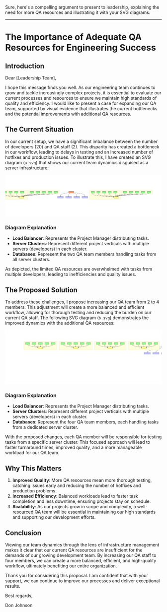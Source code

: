 Sure, here's a compelling argument to present to leadership, explaining the need for more QA resources and illustrating it with your SVG diagrams.

---

# The Importance of Adequate QA Resources for Engineering Success

## Introduction

Dear [Leadership Team],

I hope this message finds you well. As our engineering team continues to grow and tackle increasingly complex projects, it is essential to evaluate our current processes and resources to ensure we maintain high standards of quality and efficiency. I would like to present a case for expanding our QA team, supported by visual evidence that illustrates the current bottlenecks and the potential improvements with additional QA resources.

## The Current Situation

In our current setup, we have a significant imbalance between the number of developers (20) and QA staff (2). This disparity has created a bottleneck in our workflow, leading to delays in testing and an increased number of hotfixes and production issues. To illustrate this, I have created an SVG diagram (`a.svg`) that shows our current team dynamics disguised as a server infrastructure:

![Current Team Dynamics](a.svg)

### Diagram Explanation

- **Load Balancer**: Represents the Project Manager distributing tasks.
- **Server Clusters**: Represent different project verticals with multiple servers (developers) in each cluster.
- **Databases**: Represent the two QA team members handling tasks from all server clusters.

As depicted, the limited QA resources are overwhelmed with tasks from multiple developers, leading to inefficiencies and quality issues.

## The Proposed Solution

To address these challenges, I propose increasing our QA team from 2 to 4 members. This adjustment will create a more balanced and efficient workflow, allowing for thorough testing and reducing the burden on our current QA staff. The following SVG diagram (`b.svg`) demonstrates the improved dynamics with the additional QA resources:

![Improved Team Dynamics](b.svg)

### Diagram Explanation

- **Load Balancer**: Represents the Project Manager distributing tasks.
- **Server Clusters**: Represent different project verticals with multiple servers (developers) in each cluster.
- **Databases**: Represent the four QA team members, each handling tasks from a dedicated server cluster.

With the proposed changes, each QA member will be responsible for testing tasks from a specific server cluster. This focused approach will lead to faster turnaround times, improved quality, and a more manageable workload for our QA team.

## Why This Matters

1. **Improved Quality**: More QA resources mean more thorough testing, catching issues early and reducing the number of hotfixes and production problems.
2. **Increased Efficiency**: Balanced workloads lead to faster task completion and less downtime, ensuring projects stay on schedule.
3. **Scalability**: As our projects grow in scope and complexity, a well-resourced QA team will be essential in maintaining our high standards and supporting our development efforts.

## Conclusion

Viewing our team dynamics through the lens of infrastructure management makes it clear that our current QA resources are insufficient for the demands of our growing development team. By increasing our QA staff to four members, we can create a more balanced, efficient, and high-quality workflow, ultimately benefiting our entire organization.

Thank you for considering this proposal. I am confident that with your support, we can continue to improve our processes and deliver exceptional results.

Best regards,

Don Johnson